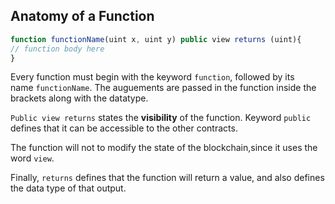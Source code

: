 ## Anatomy of a Function

```js
function functionName(uint x, uint y) public view returns (uint){ 
// function body here
}
```

Every function must begin with the keyword `function`, followed by its name `functionName`. The auguements are passed in the function inside the brackets along with the datatype.

`Public view returns` states the **visibility** of the function. Keyword `public` defines that it can be accessible to the other contracts. 

The function will not to modify the state of the blockchain,since it uses the word `view`.

Finally, `returns` defines that the function will return a value, and also defines the data type of that output.